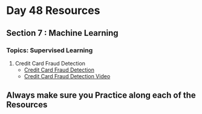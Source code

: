 # Day 48 Resources 

## Section 7 : Machine Learning

### Topics: Supervised Learning

1. Credit Card Fraud Detection
    * [Credit Card Fraud Detection](https://www.sciencedirect.com/science/article/pii/S187705092030065X)
    * [Credit Card Fraud Detection Video](https://www.youtube.com/watch?v=jCoF1rMs_0s)

## Always make sure you Practice along each of the Resources 


